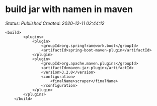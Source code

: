 # build jar with namen in maven

_Status: Published_
_Created: 2020-12-11 02:44:12_

```
<build>
		<plugins>
			<plugin>
				<groupId>org.springframework.boot</groupId>
				<artifactId>spring-boot-maven-plugin</artifactId>
			</plugin>
			<plugin>
				<groupId>org.apache.maven.plugins</groupId>
				<artifactId>maven-jar-plugin</artifactId>
				<version>3.2.0</version>
				<configuration>
					<finalName>scraper</finalName>
				</configuration>
			</plugin>
		</plugins>
	</build>
```